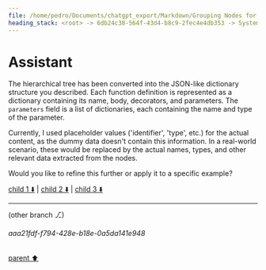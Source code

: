 ```yaml
---
file: /home/pedro/Documents/chatgpt_export/Markdown/Grouping Nodes for Analysis.md
heading_stack: <root> -> 6db24c38-564f-43d4-b8c9-2fec4e4db353 -> System -> 2953287f-20e5-44fb-a584-4bfe4f961bbb -> System -> aaa23f50-fb72-4433-a7f7-075d9fdfe0f3 -> User -> b5e935e4-8ecf-4850-ac07-4d63ba79b17e -> Assistant -> ad08acfc-210e-4de6-8495-802cfd6644c0 -> Assistant -> 58d33044-a31f-4722-880d-41adf2e0d2e9 -> Tool -> 9a8e14e9-c1db-4b63-9860-668ca3c413e6 -> Assistant -> aaa20cb6-bdc0-41ca-b038-b00cfecd1334 -> User -> f356137c-fbe2-438d-87bb-9695d4112c6c -> Assistant -> d7ff89f8-b73e-4302-af13-473e623c04d9 -> Assistant -> 8df1bdf2-c2ab-45fe-8f3c-29e899a2be79 -> Tool -> f9188ff9-69b8-4c8b-9f72-46698e2fed91 -> Assistant -> a486650a-5d1b-44dd-a66a-ecbb8f23cf42 -> Assistant -> 7fdad3d6-7b6d-4d3c-8450-6f8525f549d8 -> Tool -> 7c2665d3-04a1-463c-96b6-5fe58821ab2f -> Assistant -> aaa2d1fe-01f1-415d-a411-8207fa5fc1ac -> User -> f381d9d6-d4ba-4a39-aee9-5fe0ada66351 -> Assistant -> 08f84522-f933-4eb5-a3ee-545e563022a4 -> Assistant -> 67db0ed6-ee08-4988-ad9f-f19485da0924 -> Tool -> c855f4d9-51a4-4004-9177-c2a2991bac50 -> Assistant
---
```

# Assistant

The hierarchical tree has been converted into the JSON-like dictionary structure you described. Each function definition is represented as a dictionary containing its name, body, decorators, and parameters. The `parameters` field is a list of dictionaries, each containing the name and type of the parameter.

Currently, I used placeholder values ('identifier', 'type', etc.) for the actual content, as the dummy data doesn't contain this information. In a real-world scenario, these would be replaced by the actual names, types, and other relevant data extracted from the nodes.

Would you like to refine this further or apply it to a specific example?

[child 1 ⬇️](#aaa21fdf-f794-428e-b18e-0a5da141e948) | [child 2 ⬇️](#aaa24d94-a27f-490b-80ab-67ef86010eb1) | [child 3 ⬇️](#aaa29558-6bf8-4ccc-95d4-1172c48e4e9e)

---

(other branch ⎇)
###### aaa21fdf-f794-428e-b18e-0a5da141e948
[parent ⬆️](#c855f4d9-51a4-4004-9177-c2a2991bac50)
